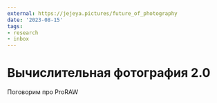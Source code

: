 ```yaml
---
external: https://jejeya.pictures/future_of_photography
date: '2023-08-15'
tags:
- research
- inbox
---
```


# Вычислительная фотография 2.0

Поговорим про ProRAW
